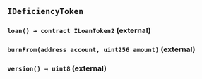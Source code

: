 ## `IDeficiencyToken`






### `loan() → contract ILoanToken2` (external)





### `burnFrom(address account, uint256 amount)` (external)





### `version() → uint8` (external)






